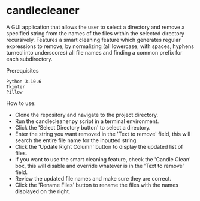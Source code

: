 # candlecleaner

A GUI application that allows the user to select a directory and remove a specified string from the names of the files within the selected directory recursively.
Features a smart cleaning feature which generates regular expressions to remove, by normalizing (all lowercase, with spaces, hyphens turned into underscores) all 
file names and finding a common prefix for each subdirectory.

Prerequisites

    Python 3.10.6
    Tkinter
    Pillow

How to use:

* Clone the repository and navigate to the project directory.
* Run the candlecleaner.py script in a terminal environment.
* Click the 'Select Directory button' to select a directory.
* Enter the string you want removed in the 'Text to remove' field, this will search the entire file name for the inputted string.
* Click the 'Update Right Column' button to display the updated list of files.
* If you want to use the smart cleaning feature, check the 'Candle Clean' box, this will disable and override whatever is in the 'Text to remove' field.
* Review the updated file names and make sure they are correct.
* Click the 'Rename Files' button to rename the files with the names displayed on the right.